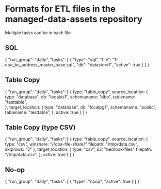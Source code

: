 # Formats for ETL files in the managed-data-assets repository
Multiple tasks can be in each file

## SQL

{
    "run_group": "daily",
    "tasks": [
        {
            "type": "sql",
            "file": "1-coa_bc_address_master_base.sql",
            "db": "datastore1",
            "active": true
        }
    ]
}

## Table Copy

{
    "run_group": "daily",
    "tasks": [
        {
            type: "table_copy",
            source_location: {
                type: "database",
                db: "localss1",
                schemaname: "dbo",
                tablename: "testtable",  
            },
            target_location: {
                type: "database",
                db: "localpg1",
                schemaname: "public",
                tablename: "testtable",
            },
            active: true
        }
    ]
}

## Table Copy (type CSV)

{
    "run_group": "daily",
    "tasks": [
        {
            type: "table_copy",
            source_location: {
                type: "csv",
                winshare: "//coa-file-share/"
                filepath: "/tmp/data.csv",
                skiprows: "2"
            },
            target_location: {
                type: "csv",
                s3: "bedrock-files"
                filepath: "/tmp/data.csv",
            },
            active: true
        }
    ]
}

## No-op

{
"run_group": "daily",
    "tasks": [
        {
            "type": "noop",
            "active": true
        }
    ]
}

